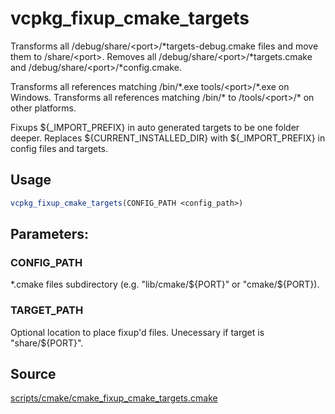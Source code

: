 # vcpkg_fixup_cmake_targets

Transforms all /debug/share/\<port\>/\*targets-debug.cmake files and move them to /share/\<port\>.
Removes all /debug/share/\<port\>/\*targets.cmake and /debug/share/\<port\>/\*config.cmake.

Transforms all references matching /bin/\*.exe tools/\<port\>/\*.exe on Windows.
Transforms all references matching /bin/\* to /tools/\<port\>/\* on other platforms.

Fixups ${_IMPORT_PREFIX} in auto generated targets to be one folder deeper. 
Replaces ${CURRENT_INSTALLED_DIR} with ${_IMPORT_PREFIX} in config files and targets.


## Usage
```cmake
vcpkg_fixup_cmake_targets(CONFIG_PATH <config_path>)
```

## Parameters:
### CONFIG_PATH
*.cmake files subdirectory (e.g. "lib/cmake/${PORT}" or "cmake/${PORT}).
### TARGET_PATH
Optional location to place fixup'd files. Unecessary if target is "share/${PORT}".

## Source
[scripts/cmake/cmake_fixup_cmake_targets.cmake](https://github.com/microsoft/vcpkg/blob/master/scripts/cmake/vcpkg_fixup_cmake_targets.cmake)
